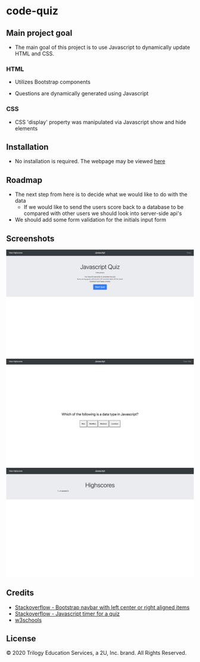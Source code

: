 # code-quiz

## Main project goal

- The main goal of this project is to use Javascript to dynamically update HTML and CSS.

### HTML

- Utilizes Bootstrap components

- Questions are dynamically generated using Javascript

### CSS

- CSS 'display' property was manipulated via Javascript show and hide elements

## Installation

- No installation is required. The webpage may be viewed [here](#)

## Roadmap

- The next step from here is to decide what we would like to do with the data
  - If we would like to send the users score back to a database to be compared with other users we should look into server-side api's
- We should add some form validation for the initials input form

## Screenshots

![Welcome Screen](./Assets/screenshots/welcome-screen.png 'Welcome Screen')
![Quiz Question](./Assets/screenshots/quiz.png 'Quiz Question')
![Scores table](./Assets/screenshots/scores-table.png 'Scores table')

## Credits

- [Stackoverflow - Bootstrap navbar with left center or right aligned items](https://stackoverflow.com/questions/19733447/bootstrap-navbar-with-left-center-or-right-aligned-items)
- [Stackoverflow - Javascript timer for a quiz](https://stackoverflow.com/questions/44314897/javascript-timer-for-a-quiz)
- [w3schools](https://www.w3schools.com/)

## License

© 2020 Trilogy Education Services, a 2U, Inc. brand. All Rights Reserved.
